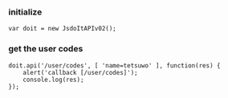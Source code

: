 ### initialize

    var doit = new JsdoItAPIv02();


### get the user codes

    doit.api('/user/codes', [ 'name=tetsuwo' ], function(res) {
        alert('callback [/user/codes]');
        console.log(res);
    });

